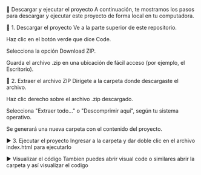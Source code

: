 📁 Descargar y ejecutar el proyecto
A continuación, te mostramos los pasos para descargar y ejecutar este proyecto de forma local en tu computadora.

🔽 1. Descargar el proyecto
Ve a la parte superior de este repositorio.

Haz clic en el botón verde que dice Code.

Selecciona la opción Download ZIP.

Guarda el archivo .zip en una ubicación de fácil acceso (por ejemplo, el Escritorio).

📂 2. Extraer el archivo ZIP
Dirígete a la carpeta donde descargaste el archivo.

Haz clic derecho sobre el archivo .zip descargado.

Selecciona "Extraer todo..." o "Descomprimir aquí", según tu sistema operativo.

Se generará una nueva carpeta con el contenido del proyecto.

▶️ 3. Ejecutar el proyecto
Ingresar a la carpeta y dar doble clic en el archivo index.html para ejecutarlo

▶️ Visualizar el código
Tambien puedes abrir visual code o similares abrir la carpeta y así visualizar el codigo 
